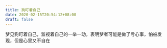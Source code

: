 ```yaml
---
title: 狗盯着自己
date: 2020-02-15T20:54:12+08:00
draft: false
---
```


梦见狗盯着自己，监视着自己的一举一动，表明梦者可能是做了亏心事，怕被发现，但是心里又不自在